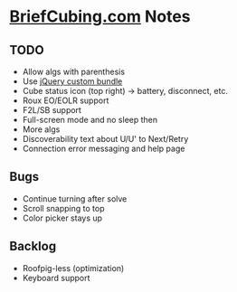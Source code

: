 # [BriefCubing.com](http://briefcubing.com) Notes

## TODO

* Allow algs with parenthesis
* Use [jQuery custom bundle](http://jquerymobile.com/download-builder/)
* Cube status icon (top right) -> battery, disconnect, etc.
* Roux EO/EOLR support
* F2L/SB support
* Full-screen mode and no sleep then
* More algs
* Discoverability text about U/U' to Next/Retry
* Connection error messaging and help page

## Bugs

* Continue turning after solve
* Scroll snapping to top
* Color picker stays up

## Backlog

* Roofpig-less (optimization)
* Keyboard support